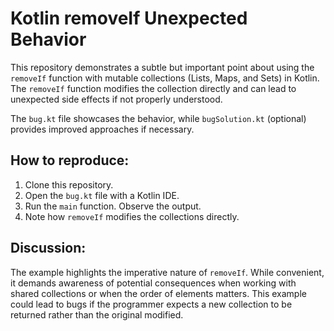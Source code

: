 # Kotlin removeIf Unexpected Behavior

This repository demonstrates a subtle but important point about using the `removeIf` function with mutable collections (Lists, Maps, and Sets) in Kotlin.  The `removeIf` function modifies the collection directly and can lead to unexpected side effects if not properly understood.

The `bug.kt` file showcases the behavior, while `bugSolution.kt` (optional) provides improved approaches if necessary.

## How to reproduce:
1. Clone this repository.
2. Open the `bug.kt` file with a Kotlin IDE.
3. Run the `main` function.  Observe the output.
4. Note how `removeIf` modifies the collections directly.

## Discussion:
The example highlights the imperative nature of `removeIf`. While convenient, it demands awareness of potential consequences when working with shared collections or when the order of elements matters.  This example could lead to bugs if the programmer expects a new collection to be returned rather than the original modified.
